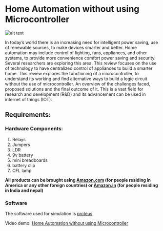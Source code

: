 # Home Automation without using Microcontroller
![alt text](https://github.com/diganthp/Home-automation-without-using-microcontroller/blob/master/Images/title.png)

In today’s world there is an increasing need for intelligent power saving, use of renewable sources, to make devices smarter and better. Home automation may include control of lighting, fans, appliances, and other systems, to provide more convenience comfort power saving and security. Several researchers are exploring this area. This review focuses on the use of technology to have centralized control of appliances to build a smarter home. This review explores the functioning of a microcontroller, to understand its working and find alternative ways to build a logic circuit without the use of microcontroller. An overview of the challenges faced, proposed solutions and the final outcome of it. This is a vast field for research and development (R&D) and its advancement can be used in internet of things (IOT).

## Requirements:
### Hardware Components:
1.  Relays
2. Jumpers
3. LDR
4. 9v battery
5. mini breadboards
6. battery clip
7. CFL lamp

**All products can be brought using [Amazon.com](https://www.amazon.com) (for people residing in America or any other foreign countries) or [Amazon.in](https://www.amazon.in) (for people residing in India and nepal)**

### Software
The software used for simulation is [proteus](https://www.labcenter.com/education/)

Video demo: [Home Automation without using Microcontroller](https://www.youtube.com/watch?v=phOuEldAthk&t)
